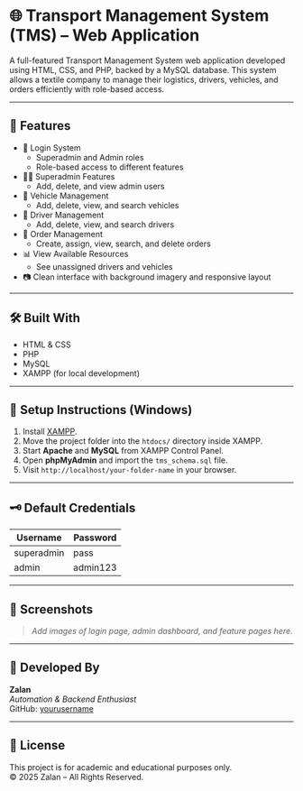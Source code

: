 # 🌐 Transport Management System (TMS) – Web Application

A full-featured Transport Management System web application developed using HTML, CSS, and PHP, backed by a MySQL database. This system allows a textile company to manage their logistics, drivers, vehicles, and orders efficiently with role-based access.

---

## 📌 Features

- 🔐 Login System
  - Superadmin and Admin roles
  - Role-based access to different features
- 🧑‍💼 Superadmin Features
  - Add, delete, and view admin users
- 🚚 Vehicle Management
  - Add, delete, view, and search vehicles
- 👷 Driver Management
  - Add, delete, view, and search drivers
- 📝 Order Management
  - Create, assign, view, search, and delete orders
- 📊 View Available Resources
  - See unassigned drivers and vehicles
- 📷 Clean interface with background imagery and responsive layout

---

## 🛠️ Built With

- HTML & CSS
- PHP
- MySQL
- XAMPP (for local development)

---

## 🧪 Setup Instructions (Windows)

1. Install [XAMPP](https://www.apachefriends.org/index.html).
2. Move the project folder into the `htdocs/` directory inside XAMPP.
3. Start **Apache** and **MySQL** from XAMPP Control Panel.
4. Open **phpMyAdmin** and import the `tms_schema.sql` file.
5. Visit `http://localhost/your-folder-name` in your browser.

---

## 🗝️ Default Credentials

| Username     | Password |
|--------------|----------|
| superadmin   | pass     |
| admin        | admin123 |

---

## 📸 Screenshots

> _Add images of login page, admin dashboard, and feature pages here._

---

## 👤 Developed By

**Zalan**  
_Automation & Backend Enthusiast_  
GitHub: [yourusername](https://github.com/yourusername)

---

## 📄 License

This project is for academic and educational purposes only.  
© 2025 Zalan – All Rights Reserved.
